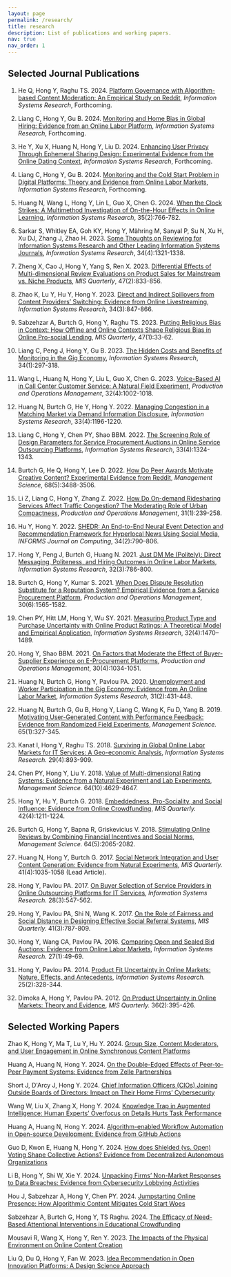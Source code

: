 ```yaml
---
layout: page
permalink: /research/
title: research
description: List of publications and working papers.
nav: true
nav_order: 1
---
```



## Selected Journal Publications

1. He Q, Hong Y, Raghu TS. 2024. [Platform Governance with Algorithm-based Content Moderation: An Empirical Study on Reddit](https://pubsonline.informs.org/doi/full/10.1287/isre.2021.0036), *Information Systems Research*, Forthcoming.

1. Liang C, Hong Y, Gu B. 2024. [Monitoring and Home Bias in Global Hiring: Evidence from an Online Labor Platform](https://pubsonline.informs.org/doi/full/10.1287/isre.2021.0526), *Information Systems Research*, Forthcoming.

1. He Y, Xu X, Huang N, Hong Y, Liu D. 2024. [Enhancing User Privacy Through Ephemeral Sharing Design: Experimental Evidence from the Online Dating Context](https://pubsonline.informs.org/doi/full/10.1287/isre.2021.0379), *Information Systems Research*, Forthcoming.

1. Liang C, Hong Y, Gu B. 2024. [Monitoring and the Cold Start Problem in Digital Platforms: Theory and Evidence from Online Labor Markets](https://pubsonline.informs.org/doi/10.1287/isre.2021.0146), *Information Systems Research*, Forthcoming.

1. Huang N, Wang L, Hong Y, Lin L, Guo X, Chen G. 2024. [When the Clock Strikes: A Multimethod Investigation of On-the-Hour Effects in Online Learning](https://pubsonline.informs.org/doi/abs/10.1287/isre.2023.1234), *Information Systems Research*, 35(2):766-782.

1. Sarkar S, Whitley EA, Goh KY, Hong Y, Mähring M, Sanyal P, Su N, Xu H, Xu DJ, Zhang J, Zhao H. 2023. [Some Thoughts on Reviewing for Information Systems Research and Other Leading Information Systems Journals](https://pubsonline.informs.org/doi/10.1287/isre.2023.editorial.v34.n4), *Information Systems Research*, 34(4):1321-1338.

1. Zheng X, Cao J, Hong Y, Yang S, Ren X. 2023. [Differential Effects of Multi-dimensional Review Evaluations on Product Sales for Mainstream vs. Niche Products](https://misq.umn.edu/differential-effects-of-multi-dimensional-review-evaluations-on-product-sales-for-mainstream-vs-niche-products.html), *MIS Quarterly*, 47(2):833-856.

1. Zhao K, Lu Y, Hu Y, Hong Y. 2023. [Direct and Indirect Spillovers from Content Providers’ Switching: Evidence from Online Livestreaming](https://pubsonline.informs.org/doi/epdf/10.1287/isre.2022.1160), *Information Systems Research*, 34(3):847-866.

1. Sabzehzar A, Burtch G, Hong Y, Raghu TS. 2023. [Putting Religious Bias in Context: How Offline and Online Contexts Shape Religious Bias in Online Pro-social Lending](https://misq.umn.edu/putting-religious-bias-in-context-how-offline-and-online-context-shape-religious-bias-in-online-pro-social-lending.html), *MIS Quarterly*, 47(1):33-62.

1. Liang C, Peng J, Hong Y, Gu B. 2023. [The Hidden Costs and Benefits of Monitoring in the Gig Economy](https://pubsonline.informs.org/doi/abs/10.1287/isre.2022.1130), *Information Systems Research*, 34(1):297-318.

1. Wang L, Huang N, Hong Y, Liu L, Guo X, Chen G. 2023. [Voice-Based AI in Call Center Customer Service: A Natural Field Experiment](https://onlinelibrary.wiley.com/doi/10.1111/poms.13953), *Production and Operations Management*, 32(4):1002-1018.

1. Huang N, Burtch G, He Y, Hong Y. 2022. [Managing Congestion in a Matching Market via Demand Information Disclosure](https://pubsonline.informs.org/doi/epdf/10.1287/isre.2022.1148), *Information Systems Research*, 33(4):1196-1220.

1. Liang C, Hong Y, Chen PY, Shao BBM. 2022. [The Screening Role of Design Parameters for Service Procurement Auctions in Online Service Outsourcing Platforms](https://pubsonline.informs.org/doi/10.1287/isre.2022.1168), *Information Systems Research*, 33(4):1324-1343.

1. Burtch G, He Q, Hong Y, Lee D. 2022. [How Do Peer Awards Motivate Creative Content? Experimental Evidence from Reddit](https://pubsonline.informs.org/doi/abs/10.1287/mnsc.2021.4040), *Management Science*, 68(5):3488-3506.

1. Li Z, Liang C, Hong Y, Zhang Z. 2022. [How Do On-demand Ridesharing Services Affect Traffic Congestion? The Moderating Role of Urban Compactness](https://onlinelibrary.wiley.com/doi/10.1111/poms.13530), *Production and Operations Management*, 31(1):239-258.

1. Hu Y, Hong Y. 2022. [SHEDR: An End-to-End Neural Event Detection and Recommendation Framework for Hyperlocal News Using Social Media](https://pubsonline.informs.org/doi/abs/10.1287/ijoc.2021.1112), *INFORMS Journal on Computing*, 34(2):790–806.

1. Hong Y, Peng J, Burtch G, Huang N. 2021. [Just DM Me (Politely): Direct Messaging, Politeness, and Hiring Outcomes in Online Labor Markets](https://pubsonline.informs.org/doi/10.1287/isre.2021.1003), *Information Systems Research*, 32(3):786-800.

1. Burtch G, Hong Y, Kumar S. 2021. [When Does Dispute Resolution Substitute for a Reputation System? Empirical Evidence from a Service Procurement Platform](https://onlinelibrary.wiley.com/doi/10.1111/poms.13341), *Production and Operations Management*, 30(6):1565-1582.

1. Chen PY, Hitt LM, Hong Y, Wu SY. 2021. [Measuring Product Type and Purchase Uncertainty with Online Product Ratings: A Theoretical Model and Empirical Application](https://pubsonline.informs.org/doi/abs/10.1287/isre.2021.1041), *Information Systems Research*, 32(4):1470–1489.

1. Hong Y, Shao BBM. 2021. [On Factors that Moderate the Effect of Buyer-Supplier Experience on E-Procurement Platforms](https://onlinelibrary.wiley.com/doi/abs/10.1111/poms.13291), *Production and Operations Management*, 30(4):1034-1051.

1. Huang N, Burtch G, Hong Y, Pavlou PA. 2020. [Unemployment and Worker Participation in the Gig Economy: Evidence from An Online Labor Market](https://pubsonline.informs.org/doi/abs/10.1287/isre.2019.0896), *Information Systems Research,* 31(2):431-448.

1. Huang N, Burtch G, Gu B, Hong Y, Liang C, Wang K, Fu D, Yang B. 2019. [Motivating User-Generated Content with Performance Feedback: Evidence from Randomized Field Experiments](https://pubsonline.informs.org/doi/10.1287/mnsc.2017.2944), *Management Science.* 65(1):327-345.

1. Kanat I, Hong Y, Raghu TS. 2018. [Surviving in Global Online Labor Markets for IT Services: A Geo-economic Analysis](https://pubsonline.informs.org/doi/abs/10.1287/isre.2017.0751), *Information Systems Research.* 29(4):893-909.

1. Chen PY, Hong Y, Liu Y. 2018. [Value of Multi-dimensional Rating Systems: Evidence from a Natural Experiment and Lab Experiments](http://pubsonline.informs.org/doi/abs/10.1287/mnsc.2017.2852), *Management Science.* 64(10):4629-4647.

1. Hong Y, Hu Y, Burtch G. 2018. [Embeddedness, Pro-Sociality, and Social Influence: Evidence from Online Crowdfunding](https://aisel.aisnet.org/misq/vol42/iss4/11/), *MIS Quarterly.* 42(4):1211-1224.

1. Burtch G, Hong Y, Bapna R, Griskevicius V. 2018. [Stimulating Online Reviews by Combining Financial Incentives and Social Norms](http://pubsonline.informs.org/doi/abs/10.1287/mnsc.2016.2715), *Management Science.* 64(5):2065-2082.

1. Huang N, Hong Y, Burtch G. 2017. [Social Network Integration and User Content Generation: Evidence from Natural Experiments](https://aisel.aisnet.org/misq/vol41/iss4/4/), *MIS Quarterly.* 41(4):1035-1058 (Lead Article).

1. Hong Y, Pavlou PA. 2017. [On Buyer Selection of Service Providers in Online Outsourcing Platforms for IT Services](http://pubsonline.informs.org/doi/abs/10.1287/isre.2017.0709), *Information Systems Research.* 28(3):547-562.

1. Hong Y, Pavlou PA, Shi N, Wang K. 2017. [On the Role of Fairness and Social Distance in Designing Effective Social Referral Systems](https://aisel.aisnet.org/misq/vol41/iss3/8/), *MIS Quarterly.* 41(3):787-809.

1. Hong Y, Wang CA, Pavlou PA. 2016. [Comparing Open and Sealed Bid Auctions: Evidence from Online Labor Markets](https://doi.org/10.1287/isre.2015.0606), *Information Systems Research.* 27(1):49-69.

1. Hong Y, Pavlou PA. 2014. [Product Fit Uncertainty in Online Markets: Nature, Effects, and Antecedents](https://doi.org/10.1287/isre.2014.0520), *Information Systems Research.* 25(2):328-344.

1. Dimoka A, Hong Y, Pavlou PA. 2012. [On Product Uncertainty in Online Markets: Theory and Evidence](https://aisel.aisnet.org/misq/vol36/iss2/6/), *MIS Quarterly.* 36(2):395-426. 


<!-- [![Download](https://img.shields.io/badge/Download-blue.svg)](/paper-pdf/MISQ_Product_Uncertainty_2012.pdf) -->


## Selected Working Papers

Zhao K, Hong Y, Ma T, Lu Y, Hu Y. 2024. [Group Size, Content Moderators, and User Engagement in Online Synchronous Content Platforms](https://papers.ssrn.com/sol3/papers.cfm?abstract_id=4030879)

Huang A, Huang N, Hong Y. 2024. [On the Double-Edged Effects of Peer-to-Peer Payment Systems: Evidence from Zelle Partnerships
](https://papers.ssrn.com/sol3/papers.cfm?abstract_id=4883176)

Short J, D'Arcy J, Hong Y. 2024. [Chief Information Officers (CIOs) Joining Outside Boards of Directors: Impact on Their Home Firms’ Cybersecurity](https://papers.ssrn.com/sol3/papers.cfm?abstract_id=4750083)

Wang W, Liu X, Zhang X, Hong Y. 2024. [Knowledge Trap in Augmented Intelligence: Human Experts’ Overfocus on Details Hurts Task Performance](https://papers.ssrn.com/sol3/papers.cfm?abstract_id=4395858)

Huang A, Huang N, Hong Y. 2024. [Algorithm-enabled Workflow Automation in Open-source Development: Evidence from GitHub Actions
](https://papers.ssrn.com/sol3/papers.cfm?abstract_id=4969718)

Guo D, Kwon E, Huang N, Hong Y. 2024. [How does Shielded (vs. Open) Voting Shape Collective Actions? Evidence from Decentralized Autonomous Organizations](https://papers.ssrn.com/sol3/papers.cfm?abstract_id=4982940)

Li B, Hong Y, Shi W, Xie Y. 2024. [Unpacking Firms’ Non-Market Responses to Data Breaches: Evidence from Cybersecurity Lobbying Activities](https://papers.ssrn.com/sol3/papers.cfm?abstract_id=4263031)

Hou J, Sabzehzar A, Hong Y, Chen PY. 2024. [Jumpstarting Online Presence: How Algorithmic Content Mitigates Cold Start Woes](https://papers.ssrn.com/sol3/papers.cfm?abstract_id=4296173)

Sabzehzar A, Burtch G, Hong Y, TS Raghu. 2024. [The Efficacy of Need-Based Attentional Interventions in Educational Crowdfunding](https://papers.ssrn.com/sol3/papers.cfm?abstract_id=4838321)

Mousavi R, Wang X, Hong Y, Ren Y. 2023. [The Impacts of the Physical Environment on Online Content Creation](https://papers.ssrn.com/sol3/papers.cfm?abstract_id=4443675)

Liu Q, Du Q, Hong Y, Fan W. 2023. [Idea Recommendation in Open Innovation Platforms: A Design Science Approach](https://papers.ssrn.com/sol3/papers.cfm?abstract_id=3898894)
